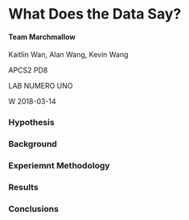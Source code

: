 # What Does the Data Say?

#### Team Marchmallow

Kaitlin Wan, Alan Wang, Kevin Wang

APCS2 PD8

LAB NUMERO UNO 

W 2018-03-14



### Hypothesis


### Background


### Experiemnt Methodology


### Results


### Conclusions



